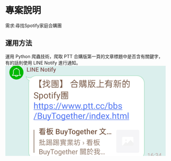 # **專案說明**  
需求:尋找Spotify家庭合購團  　
## 運用方法  
運用 Python 爬蟲技術，爬取 PTT 合購版第一頁的文章標題中是否含有關鍵字，有的話則使用 LINE Notify 進行通知。  
![image](https://github.com/guizaida/Spotify-BuyTogethe-with-line-notify/blob/1f9aba64a6660cd9aa384e545aa015919acfa4ca/achievement_img1.jfif) 
